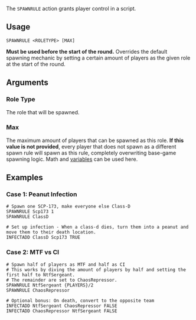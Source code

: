 The `SPAWNRULE` action grants player control in a script.

## Usage
```
SPAWNRULE <ROLETYPE> [MAX]
```
**Must be used before the start of the round.** Overrides the default spawning mechanic by setting a certain amount of players as the given role at the start of the round.

## Arguments
### Role Type
The role that will be spawned.

### Max
The maximum amount of players that can be spawned as this role. **If this value is not provided**, every player that does not spawn as a different spawn rule will spawn as this rule, completely overwriting base-game spawning logic. Math and [variables](https://github.com/Thundermaker300/ScriptedEvents/wiki/Variables) can be used here.

## Examples
### Case 1: Peanut Infection
```
# Spawn one SCP-173, make everyone else Class-D
SPAWNRULE Scp173 1
SPAWNRULE ClassD

# Set up infection - When a class-d dies, turn them into a peanut and move them to their death location.
INFECTADD ClassD Scp173 TRUE
```

### Case 2: MTF vs CI
```
# Spawn half of players as MTF and half as CI
# This works by diving the amount of players by half and setting the first half to NtfSergeant.
# The remainder are set to ChaosRepressor.
SPAWNRULE NtfSergeant {PLAYERS}/2
SPAWNRULE ChaosRepressor

# Optional bonus: On death, convert to the opposite team
INFECTADD NtfSergeant ChaosRepressor FALSE
INFECTADD ChaosRepressor NtfSergeant FALSE
```
